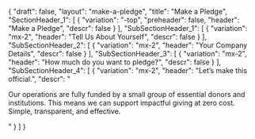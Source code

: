 {
  "draft": false,
  "layout": "make-a-pledge",
  "title": "Make a Pledge",
  "SectionHeader_1": [
    {
      "variation": "-top",
      "preheader": false,
      "header": "Make a Pledge",
      "descr": false
    }
  ],
  "SubSectionHeader_1": [
    {
      "variation": "mx-2",
      "header": "Tell Us About Yourself",
      "descr": false
    }
  ],
  "SubSectionHeader_2": [
    {
      "variation": "mx-2",
      "header": "Your Company Details",
      "descr": false
    }
  ],
  "SubSectionHeader_3": [
    {
      "variation": "mx-2",
      "header": "How much do you want to pledge?",
      "descr": false
    }
  ],
  "SubSectionHeader_4": [
    {
      "variation": "mx-2",
      "header": "Let’s make this official.",
      "descr": "<p>Our operations are fully funded by a small group of essential donors and institutions. This means we can support impactful giving at zero cost. Simple, transparent, and effective.</p>"
    }
  ]
}
